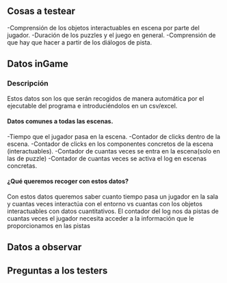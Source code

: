 ## Cosas a testear

-Comprensión de los objetos interactuables en escena por parte del jugador.
-Duración de los puzzles y el juego en general.
-Comprensión de que hay que hacer a partir de los diálogos de pista.

## Datos inGame
### Descripción
Estos datos son los que serán recogidos de manera automática por el ejecutable del programa e introduciéndolos en un csv/excel.
#### Datos comunes a todas las escenas.
-Tiempo que el jugador pasa en la escena.
-Contador de clicks dentro de la escena.
-Contador de clicks en los componentes concretos de la escena (interactuables).
-Contador de cuantas veces se entra en la escena(solo en las de puzzle)
-Contador de cuantas veces se activa el log en escenas concretas.

#### ¿Qué queremos recoger con estos datos?

Con estos datos queremos saber cuanto tiempo pasa un jugador en la sala y cuantas veces interactúa con el entorno vs cuantas con los objetos interactuables con datos cuantitativos. El contador del log nos da pistas de cuantas veces el jugador necesita acceder a la información que le proporcionamos en las pistas

## Datos a observar

## Preguntas a los testers